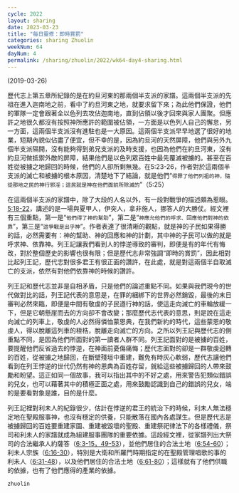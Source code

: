 ```yaml
---
cycle: 2022
layout: sharing
date: 2023-03-23
title: "每日靈修：即時賞罰"
categories: sharing Zhuolin
weekNum: 64
dayNum: 4
permalink: /sharing/zhuolin/2022/wk64-day4-sharing.html
---
```

(2019-03-26)

歷代志上第五章所紀錄的是在約旦河東的那兩個半支派的家譜。這兩個半支派的先祖在進入迦南地之前，看中了約旦河東之地，就要求留下來；為此他們保證，他們的軍隊一定會跟著全以色列去攻佔迦南地，直到佔領以後才回來與家人團聚。但應許之地很久都沒有按照神所應許的範圍被佔領，一方面是以色列人自己的懈怠，另一方面，這兩個半支派沒有進駐也是一大原因。這兩個半支派早早地選了很好的地業，短期內貌似佔盡了便宜，但不幸的是，因為約旦河的天然屏障，他們與另外九個半支派隔開，沒有能夠得到弟兄支派的及時支援，也因為他們在約旦河東，沒有約旦河做抵禦外敵的屏障，結果他們是以色列眾百姓中最先覆滅被擄的。甚至在百姓從被擄之地歸回的時候，他們的人卻所剩無幾。在5:23-26，作者對於這兩個半支派的滅亡和被擄的根本原因，清楚地下了結論，就是他們“`得罪了他們列祖的神，隨從那地之民的神行邪淫；這民就是神在他們面前所除滅的`”（5:25）

在這兩個半支派的家譜中，除了大段的人名以外，有一段對戰爭的描述頗為惹眼。[5:18-22](https://www.biblegateway.com/passage/?search=歷代志上5.18-22&version=CUVMPT)，講述的是一場與夏甲人，伊突人，拿非施人，挪答人的大勝仗。經文裡有三個重點，第一是“`他們得了神的幫助`”，第二是“`神應允他們的呼求、回應他們對神的依靠`”，第三是“`這爭戰是出乎神`”。作者表達了很清晰的觀點，就是神的子民如果得勝的話，必然需要有：神的幫助、神的回應和神的計劃，其中神的子民可以做的就是呼求神、依靠神。列王記讓我們看到人的悖逆導致的審判，即便是有的年代有悔改，對於整個歷史的影響也很有限；但是歷代志非常強調“即時的賞罰”，因此相對比起列王記，歷代志對很多君王有很正面的讚許，在此處，就是對這兩個半自取滅亡的支派，依然有對他們依靠神的時候的讚許。

列王記和歷代志並非是自相矛盾，只是他們的論述重點不同。如果與我們現今的世代做對比的話，列王記代表的意思是，在罪的綑綁下的世界必然銷毀，最後的末日審判必然來臨，即便是中間有敬虔的子民遵行神的話，使這走向滅亡的車輪放緩一下，但是它朝懸崖而去的方向卻不會改變；那麼歷代志代表的意思，則是說在這走向滅亡的列車上，敬虔的人必然得憐恤蒙恩典，在我們新約的時代，這些蒙恩的敬虔人，得以脫離這列車的桎梏，脫離走向滅亡的方向。之所以列王記與歷代志的側重點不同，是因為他們所面對的第一讀者人群不同。列王記面對的是被擄的百姓，要提醒他們反省過去的悖逆，在神面前憂傷痛悔；歷代志面對的卻是一群敬虔迴轉的百姓，從被擄之地歸回，在斷壁殘垣中重建，難免有時灰心軟弱，歷代志讓他們看到在列王悖逆的世代仍然有神的恩典為百姓存留，就給這些被擄歸回的人帶來鼓勵和盼望。這正如同一個故事，我可以指出其中的不好之處，用來警告犯類似錯誤的兒女，也可以藉著其中的積極正面之處，用來鼓勵認識到自己的錯誤的兒女，端的是要看對象是誰，目的是什麼。

列王記裡對利未人的紀錄很少，估計在悖逆的君王的統治下的時候，利未人無法穩定地在聖殿服事神，也沒有穩定的供養，只能散落在國內各處謀生。但是歷代志是被擄歸回的百姓要重建家園、重建被毀壞的聖殿、重建祭祀律法下的各樣禮儀，祭司和利未人的家譜就成為組建服事團隊的重要依據。這段經文裡，從家譜列出大祭司的合法繼承人約薩答（[6:3-15，49-53](https://www.biblegateway.com/passage/?search=歷代志上6.3-15%2C49-53&version=CUVMPT)），並他們居住的合法土地（[6:54-60](https://www.biblegateway.com/passage/?search=歷代志上6.54-60&version=CUVMPT)）；利未人宗族（[6:16-30](https://www.biblegateway.com/passage/?search=歷代志上6.16-30&version=CUVMPT)），特別是大衛和所羅門時期指定的在聖殿管理唱歌的事的利未人（[6:31-48](https://www.biblegateway.com/passage/?search=歷代志上6.31-48&version=CUVMPT)），以及他們居住的合法土地（[6:61-80](https://www.biblegateway.com/passage/?search=歷代志上6.61-80&version=CUVMPT)）；這樣就有了他們供職的依據，也有了他們應得的產業的依據。

`zhuolin`
